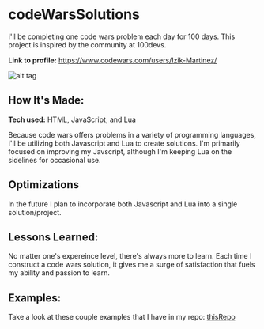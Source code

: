 # codeWarsSolutions
I'll be completing one code wars problem each day for 100 days. This project is inspired by the community at 100devs. 

**Link to profile:** https://www.codewars.com/users/Izik-Martinez/

![alt tag](https://www.codewars.com/users/Izik-Martinez/badges/large)

## How It's Made:

**Tech used:** HTML, JavaScript, and Lua

Because code wars offers problems in a variety of programming languages, I'll be utilizing both Javascript and Lua to create solutions. I'm primarily focused on improving my Javscript, although I'm keeping Lua on the sidelines for occasional use.

## Optimizations

In the future I plan to incorporate both Javascript and Lua into a single solution/project.

## Lessons Learned:

No matter one's expereince level, there's always more to learn. 
Each time I construct a code wars solution, it gives me a surge of satisfaction that fuels my ability and passion to learn.

## Examples:
Take a look at these couple examples that I have in my repo: [thisRepo](https://github.com/Izik-Martinez/codeWarsSolutions)

